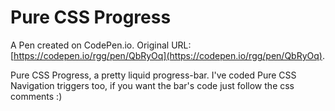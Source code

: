 # Pure CSS Progress

A Pen created on CodePen.io. Original URL: [https://codepen.io/rgg/pen/QbRyOq](https://codepen.io/rgg/pen/QbRyOq).

Pure CSS Progress, a pretty liquid progress-bar. I've coded Pure CSS Navigation triggers too, if you want the bar's code just follow the css comments :)